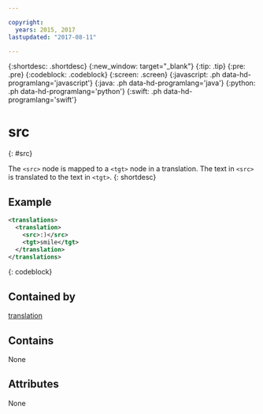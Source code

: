 ```yaml
---

copyright:
  years: 2015, 2017
lastupdated: "2017-08-11"

---
```


{:shortdesc: .shortdesc}
{:new_window: target="_blank"}
{:tip: .tip}
{:pre: .pre}
{:codeblock: .codeblock}
{:screen: .screen}
{:javascript: .ph data-hd-programlang='javascript'}
{:java: .ph data-hd-programlang='java'}
{:python: .ph data-hd-programlang='python'}
{:swift: .ph data-hd-programlang='swift'}

# src
{: #src}

The `<src>` node is mapped to a `<tgt>` node in a translation. The text in `<src>` is translated to the text in `<tgt>`.
{: shortdesc}

## Example

```xml
<translations>
  <translation>
    <src>:)</src>
    <tgt>smile</tgt>
  </translation>
</translations>
```
{: codeblock}

## Contained by

[translation](/docs/services/dialog/translation.html)

## Contains

None

## Attributes

None
